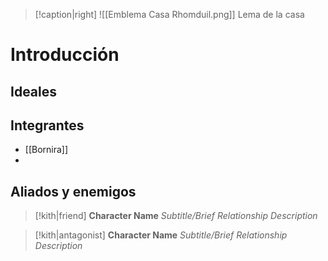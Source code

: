 > [!caption|right] 
> ![[Emblema Casa Rhomduil.png]]
> Lema de la casa

# Introducción

## Ideales

## Integrantes

- [[Bornira]]
- 

## Aliados y enemigos

> [!kith|friend] **Character Name** _Subtitle/Brief Relationship Description_

> [!kith|antagonist] **Character Name** _Subtitle/Brief Relationship Description_


